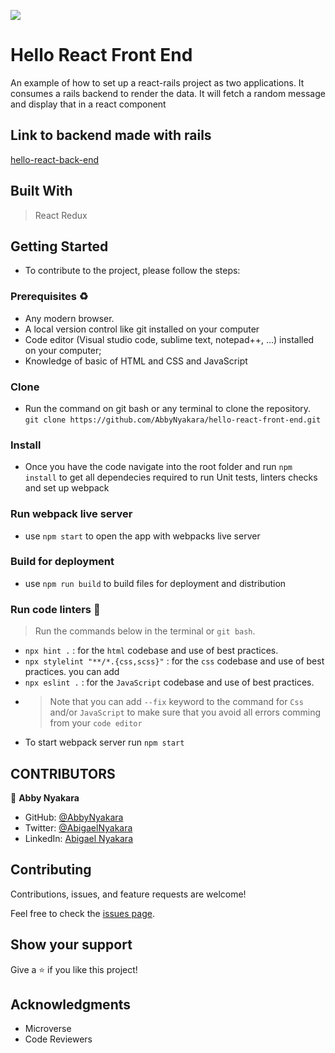 ![](https://img.shields.io/badge/Microverse-blueviolet)

# Hello React Front End
An example of how to set up a react-rails project as two applications. It consumes a rails backend to render the data. It will fetch a random message and display that in a react component

## Link to backend made with rails
[hello-react-back-end](https://github.com/AbbyNyakara/hello-rails-back-end.git)

## Built With
> React
> Redux

## Getting Started

- To contribute to the project, please follow the steps:

### Prerequisites ♻️
- Any modern browser.
- A local version control like git installed on your computer
- Code editor (Visual studio code, sublime text, notepad++, ...) installed on your computer;
- Knowledge of  basic of HTML and CSS and JavaScript

### Clone
- Run the command on git bash or any terminal to clone the repository. 
`git clone https://github.com/AbbyNyakara/hello-react-front-end.git`

### Install 
- Once you have the code navigate into the root folder and run `npm install` to get all dependecies required to run Unit tests, linters checks and set up webpack

### Run webpack live server
- use `npm start` to open the app with webpacks live server

### Build for deployment
- use `npm run build` to build files for deployment and distribution

### Run code linters 🧪
> Run the commands below in the terminal or `git bash`.
- `npx hint .` : for the `html` codebase and use of best practices.
- `npx stylelint "**/*.{css,scss}"` :  for the `css` codebase and use of best practices. you can add 
- `npx eslint .` :  for the `JavaScript` codebase and use of best practices.
-  > Note that you can add `--fix` keyword to the command for `Css` and/or `JavaScript` to make sure that you avoid all errors comming from your `code editor`
- To start webpack server run `npm start`

## CONTRIBUTORS
👤 **Abby Nyakara**
- GitHub: [@AbbyNyakara](https://github.com/AbbyNyakara)
- Twitter: [@AbigaelNyakara](https://twitter.com/AbbyNyakara)
- LinkedIn: [Abigael Nyakara](https://linkedin.com/in/AbbyNyakara)

## Contributing

Contributions, issues, and feature requests are welcome!

Feel free to check the [issues page](https://github.com/AbbyNyakara/hello-react-front-end.git/issues/).

## Show your support

Give a ⭐️ if you like this project!

## Acknowledgments
- Microverse
- Code Reviewers

